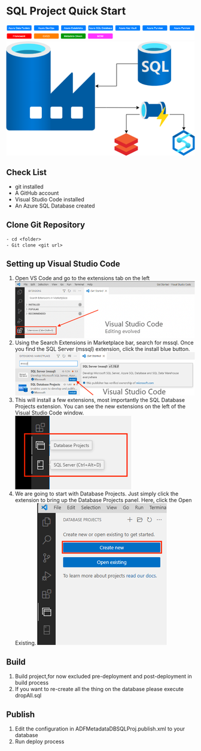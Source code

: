 # SQL Project Quick Start
![Labels.png](..%2Fimages%2FLabels.png)
![Logo.png](..%2Fimages%2FLogo.png)


## Check List
   - git installed
   - A GitHub account
   - Visual Studio Code installed 
   - An Azure SQL Database created


## Clone Git Repository
    - cd <folder>
    - Git clone <git url>

## Setting up Visual Studio Code
   1. Open VS Code and go to the extensions tab on the left
      ![open extension.png](../images/open%20extension.png)
   2. Using the Search Extensions in Marketplace bar, search for mssql. Once you find the SQL Server (mssql) extension, click the install blue button.
      ![search extension.png](../images/Search%20Extensions.png)
   3. This will install a few extensions, most importantly the SQL Database Projects extension. You can see the new extensions on the left of the Visual Studio Code window.
      ![project extension.png](../images/project%20extension.png)
   4. We are going to start with Database Projects. Just simply click the extension to bring up the Database Projects panel. Here, click the Open Existing.
      ![open existing sql project.png](../images/Open%20existing%20SQL%20project.png)

## Build
   1. Build project,for now excluded pre-deployment and post-deployment in build process
   2. If you want to re-create all the thing on the database please execute dropAll.sql

## Publish
   1. Edit the configuration in ADFMetadataDBSQLProj.publish.xml to your database
   2. Run deploy process